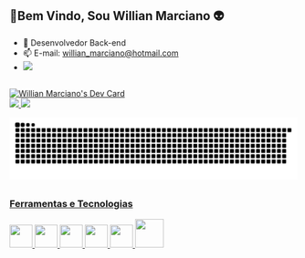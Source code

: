 ## 🖖Bem Vindo, Sou Willian Marciano  👽
- 🔭 Desenvolvedor Back-end </br>
- 📫 E-mail: willian_marciano@hotmail.com
- <a href="https://www.linkedin.com/in/jos%C3%A9-willian-marciano-da-silva-a48a6834" target="_blank"><img src="https://img.shields.io/badge/-LinkedIn-%230077B5?style=for-the-badge&logo=linkedin&logoColor=white" target="_blank"></a> 
##                       

<div>
<a href="https://app.daily.dev/willmarciano"><img src="https://api.daily.dev/devcards/25ea7edb97d64df2abf040a8c620db53.png?r=0u8" width="300" alt="Willian Marciano's Dev Card"/></a></br>

<a href="https://github.com/willmarciano">
<img height="180em" src="https://github-readme-stats.vercel.app/api?username=willmarciano&show_icons=true&theme=chartreuse-dark&include_all_commits=true&count_private=true"/>
<img height="180em" src="https://github-readme-stats.vercel.app/api/top-langs/?username=willmarciano&layout=compact&langs_count=7&theme=chartreuse-dark"/>
</div>

 ![Snake animation](https://github.com/willmarciano/willmarciano/blob/output/github-contribution-grid-snake.svg)

 ##
 ### Ferramentas e Tecnologias
 <div>
  <img src="https://cdn.jsdelivr.net/gh/devicons/devicon/icons/csharp/csharp-original.svg" width="40" height="40" />  
  <img src="https://cdn.jsdelivr.net/gh/devicons/devicon/icons/dotnetcore/dotnetcore-original.svg" width="40" height="40"/>
  <img src="https://cdn.jsdelivr.net/gh/devicons/devicon/icons/microsoftsqlserver/microsoftsqlserver-plain-wordmark.svg" width="40" height="40"/>
  <img src="https://cdn.jsdelivr.net/gh/devicons/devicon/icons/git/git-original.svg" width="40" height="40"/>
  <img src="https://cdn.jsdelivr.net/gh/devicons/devicon/icons/angularjs/angularjs-original.svg" width="40" height="40" />  
  <img src="https://cdn.jsdelivr.net/gh/devicons/devicon/icons/docker/docker-original.svg" width="50" height="50"/>
 </div>


